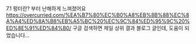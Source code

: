 7.1 펑터란? 부터 난해하게 느껴졌어요
https://overcurried.com/%EA%B7%80%EC%B0%A8%EB%8B%88%EC%8A%A4%ED%8A%B8%EB%A5%BC%20%EC%9C%84%ED%95%9C%20%ED%8E%91%ED%84%B0/ 
구글 검색하면 제일 상위 결과 블로그 글인데, 도움이 되었습니다... 
